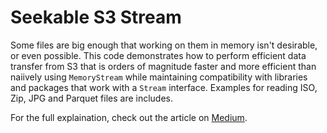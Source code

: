 # Seekable S3 Stream

Some files are big enough that working on them in memory isn't desirable, or even possible. This code demonstrates how to perform efficient data transfer from S3 that is orders of magnitude faster and more efficient than naiively using `MemoryStream` while maintaining compatibility with libraries and packages that work with a `Stream` interface.  Examples for reading ISO, Zip, JPG and Parquet files are includes.  

For the full explaination, check out the article on [Medium](https://medium.com/circuitpeople/random-access-seekable-streams-for-amazon-s3-in-c-bd2414255dcd).
